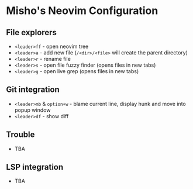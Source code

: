 # Misho's Neovim Configuration

## File explorers
* `<leader>ff` - open neovim tree
* `<leader>a` - add new file (`/<dir>/<file>` will create the parent directory)
* `<leader>r` - rename file
* `<leader>s` - open file fuzzy finder (opens files in new tabs)
* `<leader>g` - open live grep (opens files in new tabs)

## Git integration
* `<leader>mb` & `option+w` - blame current line, display hunk and move into popup window
* `<leader>df` - show diff

## Trouble
* TBA

## LSP integration
* TBA
